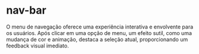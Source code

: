 # nav-bar
O menu de navegação oferece uma experiência interativa e envolvente para os usuários. Após clicar em uma opção de menu, um efeito sutil, como uma mudança de cor e animação, destaca a seleção atual, proporcionando um feedback visual imediato.

